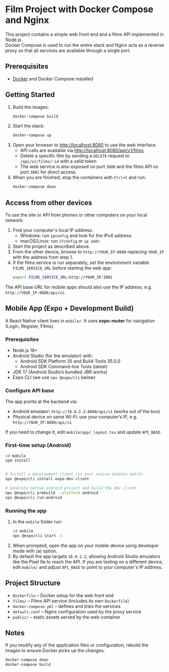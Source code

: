 # Film Project with Docker Compose and Nginx

This project contains a simple web front end and a films API implemented in Node.js.  
Docker Compose is used to run the entire stack and Nginx acts as a reverse proxy so that
all services are available through a single port.

## Prerequisites
- [Docker](https://www.docker.com/) and Docker Compose installed

## Getting Started
1. Build the images:
   ```bash
   docker-compose build
   ```
2. Start the stack:
   ```bash
   docker-compose up
   ```
3. Open your browser to [http://localhost:8080](http://localhost:8080) to use the web interface.
   - API calls are available via [http://localhost:8080/api/v1/films](http://localhost:8080/api/v1/films)
   - Delete a specific film by sending a `DELETE` request to `/api/v1/films/:id` with a valid token
   - The web service is also exposed on port `3000` and the films API on port `3001` for direct access.
4. When you are finished, stop the containers with `Ctrl+C` and run:
   ```bash
   docker-compose down
   ```

## Access from other devices
To use the site or API from phones or other computers on your local network:

1. Find your computer's local IP address.
   - Windows: run `ipconfig` and look for the IPv4 address.
   - macOS/Linux: run `ifconfig` or `ip addr`.
2. Start the project as described above.
3. From the other device, browse to `http://YOUR_IP:8080` replacing `YOUR_IP` with the address from step 1.
4. If the films service is run separately, set the environment variable `FILMS_SERVICE_URL` before starting the web app:
   ```bash
   export FILMS_SERVICE_URL=http://YOUR_IP:3001
   ```

The API base URL for mobile apps should also use the IP address, e.g. `http://YOUR_IP:8080/api/v1`.

## Mobile App (Expo + Development Build)

A React Native client lives in `mobile/`. It uses **expo-router** for navigation (Login, Register, Films).

### Prerequisites
- Node.js 18+
- Android Studio (for the emulator) with:
  - Android SDK Platform 35 and Build-Tools 35.0.0
  - Android SDK Command-line Tools (latest)
- JDK 17 (Android Studio’s bundled JBR works)
- Expo CLI (we use `npx @expo/cli` below)

### Configure API base
The app points at the backend via:
- Android emulator: `http://10.0.2.2:8080/api/v1` (works out of the box)
- Physical device on same Wi-Fi: use your computer’s IP, e.g. `http://YOUR_IP:8080/api/v1`

If you need to change it, edit `mobile/app/_layout.tsx` and update `API_BASE`.

### First-time setup (Android)
```bash
cd mobile
npm install


# Install a development client (so your native modules match)
npx @expo/cli install expo-dev-client

# Generate native android project and build the dev client
npx @expo/cli prebuild --platform android
npx @expo/cli run:android
```

### Running the app
1. In the `mobile` folder run:
   ```bash
   cd mobile
   npx @expo/cli start -c
   ```
2. When prompted, open the app on your mobile device using developer mode with (a) option.
3. By default the app targets `10.0.2.2`, allowing Android Studio emulators like the Pixel 9a to reach the API. If you are testing on a different device, edit `mobile/` and adjust `API_BASE` to point to your computer's IP address.


## Project Structure
- `Dockerfile` – Docker setup for the web front end
- `films/` – Films API service (includes its own `Dockerfile`)
- `docker-compose.yml` – defines and links the services
- `default.conf` – Nginx configuration used by the proxy service
- `public/` – static assets served by the web container

## Notes
If you modify any of the application files or configuration, rebuild the images to ensure
Docker picks up the changes:
```bash
docker-compose down
docker-compose build
```

